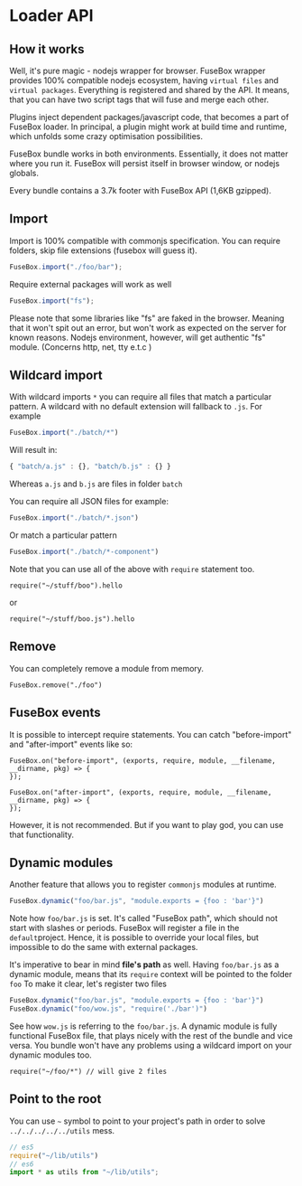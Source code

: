 # Loader API


## How it works

Well, it's pure magic - nodejs wrapper for browser. FuseBox wrapper provides 100% compatible nodejs ecosystem,  having `virtual files` and `virtual packages`. Everything is registered and shared by the API. It means, that you can have two script tags that will fuse and merge each other.

Plugins inject dependent packages/javascript code, that becomes a part of FuseBox loader. In principal, a plugin might work at build time and runtime, which unfolds some crazy optimisation possibilities. 

FuseBox bundle works in both environments. Essentially, it does not matter where you run it. FuseBox will persist itself in browser window, or nodejs globals.

Every bundle contains a 3.7k footer with FuseBox API (1,6KB gzipped).  


## Import
Import is 100% compatible with commonjs specification. You can require folders, skip file extensions (fusebox will guess it).
```js
FuseBox.import("./foo/bar");
```
Require external packages will work  as well

```js
FuseBox.import("fs");
```

Please note that some libraries like "fs" are faked in the browser. Meaning that it won't spit out an error, but won't work as expected on the server for known reasons.
Nodejs environment, however, will get authentic "fs" module. (Concerns http, net, tty e.t.c )

## Wildcard import
With wildcard imports `*` you can require all files that match a particular pattern. A wildcard with no default extension will fallback to `.js`.
For example

```js
FuseBox.import("./batch/*")
```

Will result in:

```js
{ "batch/a.js" : {}, "batch/b.js" : {} }
```

Whereas `a.js` and  `b.js` are files in folder `batch`

You can require all JSON files for example:

```js
FuseBox.import("./batch/*.json")
```

Or match a particular pattern

```js
FuseBox.import("./batch/*-component")
```

Note that you can use all of the above with `require` statement too.

```
require("~/stuff/boo").hello
```
or

```
require("~/stuff/boo.js").hello
```

## Remove
You can completely remove a module from memory. 

```
FuseBox.remove("./foo")
```



## FuseBox events

It is possible to intercept require statements. You can catch "before-import" and "after-import" events like so:

```
FuseBox.on("before-import", (exports, require, module, __filename, __dirname, pkg) => {                
});

FuseBox.on("after-import", (exports, require, module, __filename, __dirname, pkg) => {                
});
```

However, it is not recommended. But if you want to play god, you can use that functionality.

## Dynamic modules

Another feature that allows you to register `commonjs` modules at runtime. 

```js
FuseBox.dynamic("foo/bar.js", "module.exports = {foo : 'bar'}")
```

Note how `foo/bar.js` is set. It's called "FuseBox path", which should not start with slashes or periods. FuseBox will register a file in the `default`project. Hence, it is possible to override your local files, but impossible to do the same with external packages. 

It's imperative to bear in mind __file's path__ as well. Having `foo/bar.js` as a dynamic module, means that its `require` context will be pointed to the folder `foo`
To make it clear, let's register two files

```js
FuseBox.dynamic("foo/bar.js", "module.exports = {foo : 'bar'}")
FuseBox.dynamic("foo/wow.js", "require('./bar')")
```

See how `wow.js` is referring to the `foo/bar.js`. A dynamic module is fully functional FuseBox file, that plays nicely with the rest of the bundle and vice versa. You bundle won't have any problems using a wildcard import on your dynamic modules too.

```
require("~/foo/*") // will give 2 files
```

## Point to the root
You can use `~` symbol to point to your project's path in order to solve `../../../../../utils` mess.

```js
// es5
require("~/lib/utils")
// es6
import * as utils from "~/lib/utils";
```
